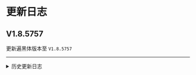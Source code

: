 
# 更新日志

## V1.8.5757

更新遍黑体版本至 ```V1.8.5757```

---

<details><summary>历史更新日志</summary>

## V1.8.5752-1

更新遍黑体版本至 ```V1.8.5752```

## V1.8.5746

更新遍黑体版本至 ```V1.8.5746```

## V0.8.5744

更新遍黑体版本至 ```V0.8.5744```

## V0.8.5741

更新遍黑体版本至 ```V0.8.5741```

## V0.8.5730

更新遍黑体版本至 ```V0.8.5730```

## V0.8.5727

更新遍黑体版本至 ```V0.8.5727```

## V0.7.5720

初次发布。

遍黑体版本：```V0.7.5720```

</details>
